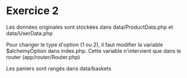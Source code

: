 # Exercice 2
Les données originales sont stockées dans data/ProductData.php et data/UserData.php

Pour changer le type d'option (1 ou 2), il faut modifier la variable $alchemyOption dans index.php. Cette variable n'intervient que dans le router (app/router/Router.php)

Les paniers sont rangés dans data/baskets



